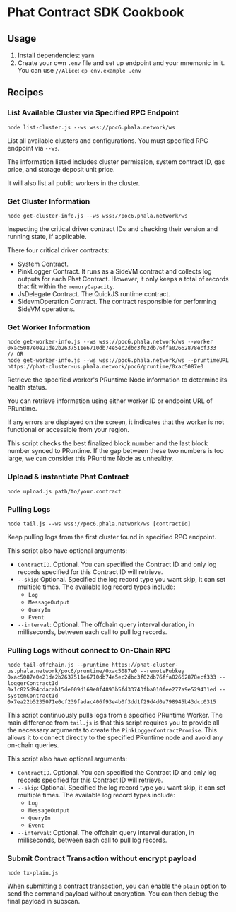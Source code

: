 # Phat Contract SDK Cookbook

## Usage

1. Install dependencies: `yarn`
2. Create your own `.env` file and set up endpoint and your mnemonic in it. You can use `//Alice`: `cp env.example .env`


## Recipes

### List Available Cluster via Specified RPC Endpoint

```shell
node list-cluster.js --ws wss://poc6.phala.network/ws
```

List all available clusters and configurations. You must specified RPC endpoint via `--ws`.

The information listed includes cluster permission, system contract ID, gas price, and storage deposit unit price.

It will also list all public workers in the cluster.


### Get Cluster Information

```shell
node get-cluster-info.js --ws wss://poc6.phala.network/ws
```

Inspecting the critical driver contract IDs and checking their version and running state, if applicable.

There four critical driver contracts:

- System Contract.
- PinkLogger Contract. It runs as a SideVM contract and collects log outputs for each Phat Contract. However, it only keeps a total of records that fit within the `memoryCapacity`.
- JsDelegate Contract. The QuickJS runtime contract.
- SidevmOperation Contract. The contract responsible for performing SideVM operations.


### Get Worker Information

```shell
node get-worker-info.js --ws wss://poc6.phala.network/ws --worker 0xac5087e0e21de2b2637511e6710db74e5ec2dbc3f02db76ffa02662878ecf333
// OR
node get-worker-info.js --ws wss://poc6.phala.network/ws --pruntimeURL https://phat-cluster-us.phala.network/poc6/pruntime/0xac5087e0
```

Retrieve the specified worker's PRuntime Node information to determine its health status.

You can retrieve information using either worker ID or endpoint URL of PRuntime.

If any errors are displayed on the screen, it indicates that the worker is not functional or accessible from your region.

This script checks the best finalized block number and the last block number synced to PRuntime. If the gap between these two numbers is too large, we can consider this PRuntime Node as unhealthy.


### Upload & instantiate Phat Contract

```shell
node upload.js path/to/your.contract
```


### Pulling Logs

```shell
node tail.js --ws wss://poc6.phala.network/ws [contractId]

```

Keep pulling logs from the first cluster found in specified RPC endpoint. 

This script also have optional arguments:

- `ContractID`. Optional. You can specified the Contract ID and only log records specified for this Contract ID will retrieve.
- `--skip`: Optional. Specified the log record type you want skip, it can set multiple times.  The available log record types include:
    - `Log`
    - `MessageOutput`
    - `QueryIn`
    - `Event`
- `--interval`: Optional. The offchain query interval duration, in milliseconds, between each call to pull log records.


### Pulling Logs without connect to On-Chain RPC


```shell
node tail-offchain.js --pruntime https://phat-cluster-us.phala.network/poc6/pruntime/0xac5087e0 --remotePubkey 0xac5087e0e21de2b2637511e6710db74e5ec2dbc3f02db76ffa02662878ecf333 --loggerContractId 0x1c825d94cdacab15de009d169e0f4893b5fd33743fba010fee277a9e529431ed --systemContractId 0x7ea22b5235071e0cf239fadac406f93e4b0f3dd1f29d4d0a798945b43dcc0315
```

This script continuously pulls logs from a specified PRuntime Worker. The main difference from `tail.js` is that this script requires you to provide all the necessary arguments to create the `PinkLoggerContractPromise`. This allows it to connect directly to the specified PRuntime node and avoid any on-chain queries.

This script also have optional arguments:

- `ContractID`. Optional. You can specified the Contract ID and only log records specified for this Contract ID will retrieve.
- `--skip`: Optional. Specified the log record type you want skip, it can set multiple times.  The available log record types include:
    - `Log`
    - `MessageOutput`
    - `QueryIn`
    - `Event`
- `--interval`: Optional. The offchain query interval duration, in milliseconds, between each call to pull log records.


### Submit Contract Transaction without encrypt payload

```
node tx-plain.js
```

When submitting a contract transaction, you can enable the `plain` option to send the command payload without encryption. You can then debug the final payload in subscan.
